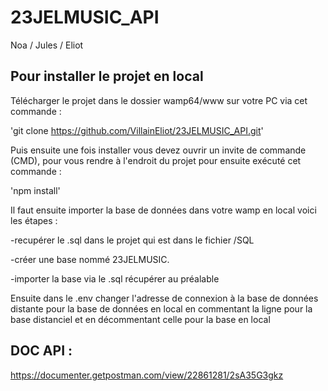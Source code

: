 # 23JELMUSIC_API

Noa / Jules / Eliot


## Pour installer le projet en local

Télécharger le projet dans le dossier wamp64/www sur votre PC via cet commande :

'git clone https://github.com/VillainEliot/23JELMUSIC_API.git'

Puis ensuite une fois installer vous devez ouvrir un invite de commande (CMD),
pour vous rendre à l'endroit du projet pour ensuite exécuté cet commande :

'npm install'

Il faut ensuite importer la base de données dans votre wamp en local voici les étapes : 

-recupérer le .sql dans le projet qui est dans le fichier /SQL

-créer une base nommé 23JELMUSIC.

-importer la base via le .sql récupérer au préalable

Ensuite dans le .env changer l'adresse de connexion à la base de données distante pour la base de données en local en commentant la ligne pour la base distanciel et en décommentant celle pour la base en local

## DOC API :

https://documenter.getpostman.com/view/22861281/2sA35G3gkz
